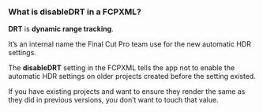 ### What is disableDRT in a FCPXML?

**DRT** is **dynamic range tracking**.

It’s an internal name the Final Cut Pro team use for the new automatic HDR settings.

The **disableDRT** setting in the FCPXML tells the app not to enable the automatic HDR settings on older projects created before the setting existed.

If you have existing projects and want to ensure they render the same as they did in previous versions, you don’t want to touch that value.